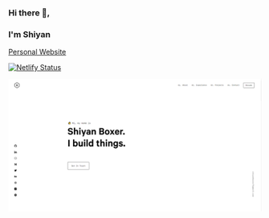 ### Hi there 👋, 
### I'm Shiyan


[Personal Website](https://shiyanboxer.netlify.app/)

<a href="https://app.netlify.com/sites/shiyanboxer2/deploys" target="_blank">
    <img src="https://api.netlify.com/api/v1/badges/40d146f1-4b4a-4a8b-b9e5-64cd1c24e592/deploy-status" alt="Netlify Status" />
</a>


![Website Screenshot](https://github.com/shiyanboxer/shiyanboxer/blob/master/website.png)
